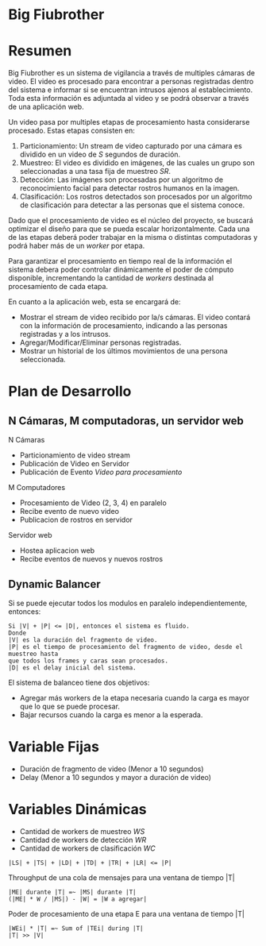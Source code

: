 # Big Fiubrother

# Resumen

Big Fiubrother es un sistema de vigilancia a través de multiples cámaras de
video. El video es procesado para encontrar a personas registradas dentro del
sistema e informar si se encuentran intrusos ajenos al establecimiento. Toda
esta información es adjuntada al video y se podrá observar a través de una
aplicación web.

Un video pasa por multiples etapas de procesamiento hasta considerarse
procesado. Estas etapas consisten en:
1. Particionamiento: Un stream de video capturado por una cámara es dividido 
en un video de _S_ segundos de duración.
2. Muestreo: El video es dividido en imágenes, de las cuales un grupo son
seleccionadas a una tasa fija de muestreo _SR_.
3. Detección: Las imágenes son procesadas por un algoritmo de reconocimiento
facial para detectar rostros humanos en la imagen.
4. Clasificación: Los rostros detectados son procesados por un algoritmo de 
clasificación para detectar a las personas que el sistema conoce.

Dado que el procesamiento de video es el núcleo del proyecto, se buscará optimizar el
diseño para que se pueda escalar horizontalmente. Cada una de las etapas deberá poder
trabajar en la misma o distintas computadoras y podrá haber más de un _worker_ por etapa.

Para garantizar el procesamiento en tiempo real de la información el sistema debera poder
controlar dinámicamente el poder de cómputo disponible, incrementando la cantidad de _workers_ 
destinada al procesamiento de cada etapa.


En cuanto a la aplicación web, esta se encargará de:
 - Mostrar el stream de video recibido por la/s cámaras. El video contará con
la información de procesamiento, indicando a las personas registradas y a los
intrusos.
 - Agregar/Modificar/Eliminar personas registradas.
 - Mostrar un historial de los últimos movimientos de una persona seleccionada.


# Plan de Desarrollo

## N Cámaras, M computadoras, un servidor web

N Cámaras
- Particionamiento de video stream
- Publicación de Video en Servidor
- Publicación de Evento _Video para procesamiento_

M Computadores
- Procesamiento de Video (2, 3, 4) en paralelo
- Recibe evento de nuevo video
- Publicacion de rostros en servidor

Servidor web
- Hostea aplicacion web
- Recibe eventos de nuevos y nuevos rostros

## Dynamic Balancer

Si se puede ejecutar todos los modulos en paralelo independientemente, entonces:

```
Si |V| + |P| <= |D|, entonces el sistema es fluido.
Donde
|V| es la duración del fragmento de video.
|P| es el tiempo de procesamiento del fragmento de video, desde el muestreo hasta
que todos los frames y caras sean procesados.
|D| es el delay inicial del sistema.
```

El sistema de balanceo tiene dos objetivos:
- Agregar más workers de la etapa necesaria cuando la carga es mayor que lo que se
puede procesar.
- Bajar recursos cuando la carga es menor a la esperada.

# Variable Fijas

- Duración de fragmento de video (Menor a 10 segundos)
- Delay (Menor a 10 segundos y mayor a duración de video)


# Variables Dinámicas

- Cantidad de workers de muestreo _WS_
- Cantidad de workers de detección _WR_
- Cantidad de workers de clasificación _WC_

```
|LS| + |TS| + |LD| + |TD| + |TR| + |LR| <= |P|
```

Throughput de una cola de mensajes para una ventana de tiempo |T|
```
|ME| durante |T| =~ |MS| durante |T|
(|ME| * W / |MS|) - |W| = |W a agregar|
```


Poder de procesamiento de una etapa E para una ventana de tiempo |T|
```
|WEi| * |T| =~ Sum of |TEi| during |T|
|T| >> |V|
```
